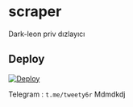# scraper
Dark-leon priv dızlayıcı

## Deploy ##
[![Deploy](https://www.herokucdn.com/deploy/button.svg)](https://heroku.com/deploy?template=https://github.com/Dark-leon/scraper)


Telegram : ```t.me/tweety6r```
Mdmdkdj
